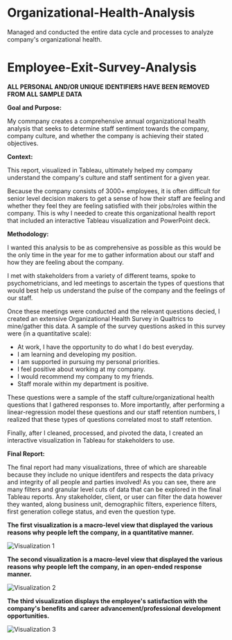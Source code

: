 # Organizational-Health-Analysis
Managed and conducted the entire data cycle and processes to analyze company's organizational health.  

# Employee-Exit-Survey-Analysis

**ALL PERSONAL AND/OR UNIQUE IDENTIFIERS HAVE BEEN REMOVED FROM ALL SAMPLE DATA** 

**Goal and Purpose:**

My commpany creates a comprehensive annual organizational health analysis that seeks to determine staff sentiment towards the company, company culture, and
whether the company is achieving their stated objectives. 

**Context:** 

This report, visualized in Tableau, ultimately helped my company understand the company's culture and staff sentiment for a given year.

Because the company consists of 3000+ employees, it is often difficult for senior level decision makers to get a sense of how their staff are feeling and 
whether they feel they are feeling satisfied with their jobs/roles within the company. This is why I needed to create this organizational health report that included an interactive Tableau visualization and PowerPoint deck.

**Methodology:**

I wanted this analysis to be as comprehensive as possible as this would be the only time in the year for me to gather information about our staff and how they are feeling about the company.

I met with stakeholders from a variety of different teams, spoke to psychometricians, and led meetings to ascertain the types of questions that would best help us understand the pulse of the company and the feelings of our staff. 

Once these meetings were conducted and the relevant questions decied, I created an extensive Organizational Health Survey in Qualtrics to mine/gather this data. A sample of the survey questions asked in this survey were (in a quantitative scale):

   - At work, I have the opportunity to do what I do best everyday.
   - I am learning and developing my position.
   - I am supported in pursuing my personal priorities. 
   - I feel positive about working at my company.
   - I would recommend my company to my friends.
   - Staff morale within my department is positive. 
   
These questions were a sample of the staff culture/organizational health questions that I gathered responses to. More importantly, after performing a linear-regression model these questions and our staff retention numbers, I realized that these types of questions correlated most to staff retention. 

Finally, after I cleaned, processed, and pivoted the data, I created an interactive visualization in Tableau for stakeholders to use. 

**Final Report:**

The final report had many visualizations, three of which are shareable because they include no unique identifers and respects the data privacy and integrity of all people and parties involved! As you can see, there are many filters and granular level cuts of data that can be explored in the final Tableau reports. Any stakeholder, client, or user can filter the data however they wanted, along business unit, demographiic filters, experience filters, first generation college status, and even the question type. 

**The first visualization is a macro-level view that displayed the various reasons why people left the company, in a quantitative manner.**

![Visualization 1](xxxxxxx.gif)



**The second visualization is a macro-level view that displayed the various reasons why people left the company, in an open-ended response manner.**

![Visualization 2](xxxxxxxx.gif)



**The third visualization displays the employee's satisfaction with the company's benefits and career advancement/professional development opportunities.**

![Visualization 3](xxxxxxx.gif)




